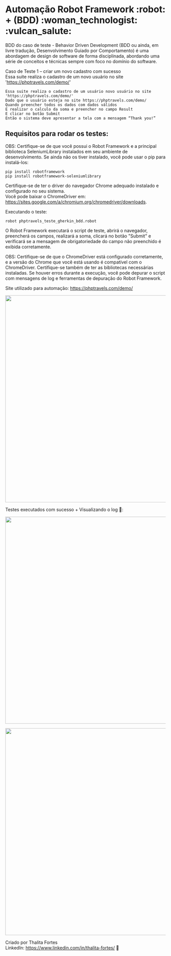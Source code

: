 <h1>  Automação Robot Framework :robot: + (BDD)  :woman_technologist: :vulcan_salute: </h1>


BDD do caso de teste - Behavior Driven Development (BDD ou ainda, em livre tradução, Desenvolvimento Guiado por Comportamento) é uma abordagem de design de software de forma disciplinada, abordando uma série de conceitos e técnicas sempre com foco no domínio do software.

Caso de Teste 1 – criar um novo cadastro com sucesso<br/>
Essa suite realiza o cadastro de um novo usuário no site 'https://phptravels.com/demo/' <br/>

    Essa suite realiza o cadastro de um usuário novo usuário no site 'https://phptravels.com/demo/'
    Dado que o usuário esteja no site https://phptravels.com/demo/ 
    Quando preencher todos os dados com dados válidos 
    E realizar o calculo da soma e preencher no campo Result 
    E clicar no botão Submit 
    Então o sistema deve apresentar a tela com a mensagem “Thank you!” 
    
<h2> Requisitos para rodar os testes:</h2>

OBS: Certifique-se de que você possui o Robot Framework e a principal biblioteca SeleniumLibrary instalados em seu ambiente de desenvolvimento. Se ainda não os tiver instalado, você pode usar o pip para instalá-los: <br/>

    pip install robotframework 
    pip install robotframework-seleniumlibrary 

Certifique-se de ter o driver do navegador Chrome adequado instalado e configurado no seu sistema. <br/>
    Você pode baixar o ChromeDriver em: https://sites.google.com/a/chromium.org/chromedriver/downloads.

Executando o teste: <br/>

    robot phptravels_teste_gherkin_bdd.robot
    
O Robot Framework executará o script de teste, abrirá o navegador, preencherá os campos, realizará a soma, clicará no botão "Submit" e verificará se a mensagem de obrigatoriedade do campo não preenchido é exibida corretamente. <br/>


OBS: Certifique-se de que o ChromeDriver está configurado corretamente, e a versão do Chrome que você está usando é compatível com o ChromeDriver. Certifique-se também de ter as bibliotecas necessárias instaladas. Se houver erros durante a execução, você pode depurar o script com mensagens de log e ferramentas de depuração do Robot Framework. <br/>

Site utilizado para automação: https://phptravels.com/demo/

<img src="https://github.com/Thalita-fortes/cadastro-usu-erro/assets/78827775/94701707-0cd0-4327-b0b8-a90ad83fdff6" width="650"><br/>

Testes executados com sucesso + Visualizando o log 🤖:

<img src="https://github.com/Thalita-fortes/cadastro-usu-erro/assets/78827775/87e892f6-81c8-4b2c-8ea6-80423a7f849c" width="650"><br/>

 <img src="https://github.com/Thalita-fortes/cadastro-usu-erro/assets/78827775/1aa7f8e6-0663-40fe-b081-e1fa298a4042" width="650"><br/>

Criado por Thalita Fortes <br/>
LinkedIn: https://www.linkedin.com/in/thalita-fortes/ :blue_heart:


